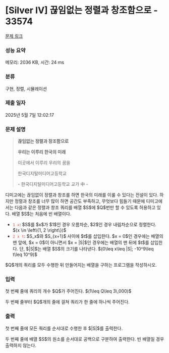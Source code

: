 # [Silver IV] 끊임없는 정렬과 창조함으로 - 33574 

[문제 링크](https://www.acmicpc.net/problem/33574) 

### 성능 요약

메모리: 2036 KB, 시간: 24 ms

### 분류

구현, 정렬, 시뮬레이션

### 제출 일자

2025년 5월 7일 12:02:17

### 문제 설명

<blockquote>
<p><strong>끊임없는 정렬과 창조함으로</strong></p>

<p><strong>우리는 이루리 한국의 미래</strong></p>

<p>이곳에서 이루리 우리의 꿈을</p>

<p>한국디지털미디어고등학교</p>

<p>- 한국디지털미디어고등학교 교가 中 -</p>
</blockquote>

<p>디미고에는 끊임없이 정렬과 창조를 하면 한국의 미래를 이룰 수 있다는 전설이 있다. 하지만 정렬과 창조를 너무 많이 하면 공간도 부족하고, 무엇보다 힘들기 때문에 디미고에서는 다음과 같은 정렬과 창조 쿼리를 배열 $S$에 $Q$번만 할 수 있도록 허용하고 있다. 배열 $S$는 처음에 빈 배열이다.</p>

<ul>
	<li><code><span style="color:#e74c3c;">1 x</span></code>: $S$를 $x$가 $1$인 경우 오름차순, $2$인 경우 내림차순으로 정렬한다. $(x \in \left\{1, 2 \right\})$ </li>
	<li><code><span style="color:#e74c3c;">2 x t</span></code>: $S_x$와 $S_{x+1}$ 사이에 $t$를 삽입한다. $x = 0$인 경우에는 배열의 맨 앞에, $x = 0$이 아니면서 $x = |S|$인 경우에는 배열의 맨 뒤에 $t$를 삽입한다. 단, $|S|$는 배열 $S$의 크기를 나타낸다. $(0\leq x\leq |S|; -10^9\leq t\leq 10^9)$</li>
</ul>

<p>$Q$개의 쿼리를 모두 수행한 뒤 만들어지는 배열을 구하는 프로그램을 작성하시오.</p>

### 입력 

 <p>첫 번째 줄에 쿼리의 개수 $Q$가 주어진다. $(1\leq Q\leq 3\,000)$</p>

<p>두 번째 줄부터 $Q$개의 줄에 걸쳐 쿼리가 한 줄에 하나씩 주어진다.</p>

### 출력 

 <p>첫 번째 줄에 모든 쿼리를 순서대로 수행한 후 $|S|$를 출력한다.</p>

<p>두 번째 줄에 배열 $S$의 원소를 순서대로 공백으로 구분하여 출력한다. 빈 배열일 경우 출력하지 않는다.</p>

